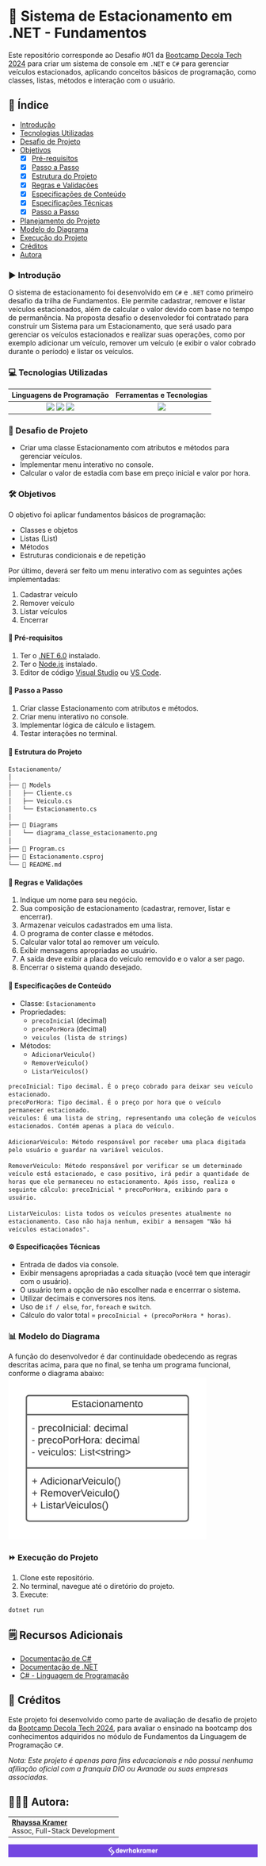 # 🚗 Sistema de Estacionamento em .NET - Fundamentos

Este repositório corresponde ao Desafio #01 da [Bootcamp Decola Tech 2024](https://web.dio.me/track/decola-tech-avanade-net-developer) para criar um sistema de console em `.NET` e `C#` para gerenciar veículos estacionados, aplicando conceitos básicos de programação, como classes, listas, métodos e interação com o usuário.

## 📑 Índice
- [Introdução]()
- [Tecnologias Utilizadas]()
- [Desafio de Projeto]()
- [Objetivos]()
  - [x] [Pré-requisitos]()
  - [x] [Passo a Passo]()
  - [x] [Estrutura do Projeto]()
  - [x] [Regras e Validações]()
  - [x] [Especificações de Conteúdo]()
  - [x] [Especificações Técnicas]()
  - [x] [Passo a Passo]()
- [Planejamento do Projeto]()
- [Modelo do Diagrama]()
- [Execução do Projeto]()
- [Créditos]()
- [Autora]()

### ▶️ Introdução
O sistema de estacionamento foi desenvolvido em `C#` e `.NET` como primeiro desafio da trilha de Fundamentos. Ele permite cadastrar, remover e listar veículos estacionados, além de calcular o valor devido com base no tempo de permanência. Na proposta desafio o desenvoledor foi contratado para construir um Sistema para um Estacionamento, que será usado para gerenciar os veículos estacionados e realizar suas operações, como por exemplo adicionar um veículo, remover um veículo (e exibir o valor cobrado durante o período) e listar os veículos.

### 💻 Tecnologias Utilizadas

| Linguagens de Programação | Ferramentas e Tecnologias |
| :-----------------: | :-----------------------: |
| <img height="40" src="https://skillicons.dev/icons?i=cs"> <img height="40" src="https://skillicons.dev/icons?i=dotnet"> <img height="40" src="https://skillicons.dev/icons?i=nodejs"> | <img height="40" src="https://skillicons.dev/icons?i=vscode">

### 🎯 Desafio de Projeto
- Criar uma classe Estacionamento com atributos e métodos para gerenciar veículos.
- Implementar menu interativo no console.
- Calcular o valor de estadia com base em preço inicial e valor por hora.

### 🛠️ Objetivos
O objetivo foi aplicar fundamentos básicos de programação:
- Classes e objetos
- Listas (List<T>)
- Métodos
- Estruturas condicionais e de repetição

Por último, deverá ser feito um menu interativo com as seguintes ações implementadas:
1. Cadastrar veículo
2. Remover veículo
3. Listar veículos
4. Encerrar

#### 📌 Pré-requisitos
1. Ter o [.NET 6.0](https://dotnet.microsoft.com/pt-br/download/dotnet/6.0) instalado.
2. Ter o [Node.js](https://www.nodejs.tech/pt-br/download) instalado.
3. Editor de código [Visual Studio](https://visualstudio.microsoft.com/pt-br/) ou [VS Code](https://code.visualstudio.com/).

#### 🚀 Passo a Passo
1. Criar classe Estacionamento com atributos e métodos.
2. Criar menu interativo no console.
3. Implementar lógica de cálculo e listagem.
4. Testar interações no terminal.

#### 📂 Estrutura do Projeto
```
Estacionamento/
│
├── 📁 Models
│   ├── Cliente.cs
│   ├── Veiculo.cs
│   └── Estacionamento.cs
│
├── 📁 Diagrams
│   └── diagrama_classe_estacionamento.png
│
├── 📄 Program.cs
├── 📄 Estacionamento.csproj
└── 📄 README.md
```

#### 📜 Regras e Validações
1. Indique um nome para seu negócio.
2. Sua composição de estacionamento (cadastrar, remover, listar e encerrar).
3. Armazenar veículos cadastrados em uma lista.
4. O programa de conter classe e métodos.
5. Calcular valor total ao remover um veículo.
6. Exibir mensagens apropriadas ao usuário.
7. A saída deve exibir a placa do veículo removido e o valor a ser pago.
8. Encerrar o sistema quando desejado.

#### 📂 Especificações de Conteúdo
- Classe: `Estacionamento`
- Propriedades:
  - `precoInicial` (decimal)
  - `precoPorHora` (decimal)
  - `veiculos (lista de strings)`
- Métodos:
  - `AdicionarVeiculo()`
  - `RemoverVeiculo()`
  - `ListarVeiculos()`
```
precoInicial: Tipo decimal. É o preço cobrado para deixar seu veículo estacionado.
precoPorHora: Tipo decimal. É o preço por hora que o veículo permanecer estacionado.
veiculos: É uma lista de string, representando uma coleção de veículos estacionados. Contém apenas a placa do veículo.

AdicionarVeiculo: Método responsável por receber uma placa digitada pelo usuário e guardar na variável veiculos.

RemoverVeiculo: Método responsável por verificar se um determinado veículo está estacionado, e caso positivo, irá pedir a quantidade de horas que ele permaneceu no estacionamento. Após isso, realiza o seguinte cálculo: precoInicial * precoPorHora, exibindo para o usuário.

ListarVeiculos: Lista todos os veículos presentes atualmente no estacionamento. Caso não haja nenhum, exibir a mensagem "Não há veículos estacionados".
```

#### ⚙️ Especificações Técnicas
- Entrada de dados via console.
- Exibir mensagens apropriadas a cada situação (você tem que interagir com o usuário).
- O usuário tem a opção de não escolher nada e encerrrar o sistema.
- Utilizar decimais e conversores nos itens.
- Uso de `if / else`, `for`, `foreach` e `switch`.
- Cálculo do valor total = `precoInicial + (precoPorHora * horas)`.

### 📊 Modelo do Diagrama
A função do desenvolvedor é dar continuidade obedecendo as regras descritas acima, para que no final, se tenha um programa funcional, conforme o diagrama abaixo:  
<img width="400" src="./images/diagrama_classe_estacionamento.png">

### ⏩ Execução do Projeto
1. Clone este repositório.
2. No terminal, navegue até o diretório do projeto.
3. Execute:
```
dotnet run
```
## 🗒️ Recursos Adicionais
- [Documentação de C#](https://learn.microsoft.com/pt-br/dotnet/csharp/)
- [Documentação de .NET](https://learn.microsoft.com/pt-br/dotnet/)
- [C# - Linguagem de Programação](https://dotnet.microsoft.com/pt-br/languages/csharp)

## 🔗 Créditos
Este projeto foi desenvolvido como parte de avaliação de desafio de projeto da [Bootcamp Decola Tech 2024](https://web.dio.me/track/decola-tech-avanade-net-developer), para avaliar o ensinado na bootcamp dos conhecimentos adquiridos no módulo de Fundamentos da Linguagem de Programação `C#`.

*Nota: Este projeto é apenas para fins educacionais e não possui nenhuma afiliação oficial com a franquia DIO ou Avanade ou suas empresas associadas.*

## 👩🏼‍💻 Autora:
<table style="border=0">
  <tr>
    <td align="left">
      <a href="https://github.com/rhayssakramer">
        <span><b>Rhayssa Kramer</b></span>
      </a>
      <br>
      <span>Assoc, Full-Stack Development</span>
    </td>
  </tr>
</table>

<div align="center"><a href="https://github.com/rhayssakramer"><img src="https://github.com/rhayssakramer/rhayssakramer/blob/main/img/rodape.png"></a></div>
